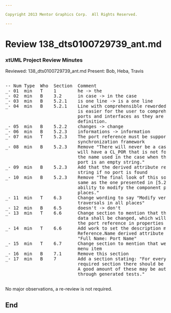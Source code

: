 ```yaml
---

Copyright 2013 Mentor Graphics Corp.  All Rights Reserved.

---
```


# Review 138_dts0100729739_ant.md
### xtUML Project Review Minutes

Reviewed:  138_dts0100729739_ant.md
Present:  Bob, Heba, Travis

<pre>

-- Num Type  Who  Section  Comment
_- 01  min   T    1        he -> the
_- 02  min   B    3.2      in case -> in the case
_- 03  min   B    5.2.1    is one line -> is a one line
_- 04  min   B    5.2.1    Line with comprehensible reworded to:  The new view
                           is easier for the user to comprehend because it shows
                           ports and interfaces as they are shown in the
                           definition.
_- 05  min   B    5.2.2    changes -> change
_- 06  min   B    5.2.3    informations -> information
_- 07  min   T    5.2.3    The port reference must be supported in the
                           synchronization framework
_- 08  min   B    5.2.3    Remove "There will never be a case where the model
                           will have a CL_POR that is not formalized, therefore
                           the name used in the case when there is no associated
                           port is an empty string."
_- 09  min   B    5.2.3    Add that the derived attribute returns an empty
                           string if no port is found
_- 10  min   B    5.2.3    Remove "The final look of this solution will be the
                           same as the one presented in [5.2.1], without the
                           ability to modify the component port in multiple
                           places."
_- 11  min   T    6.3      Change wording to say "Modify verifier to use the new
                           traversals in all places"
_- 12  min   B    6.5      doesn't -> don't
_- 13  min   T    6.6      Change section to mention that the ooaofooa_hierarchy
                           data shall be changed, which will allow support for
                           the port reference in properties and compare.
_- 14  min   T    6.6      Add work to set the description marking of the Port
                           Reference.Name derived attribute to:
                           "Full Name: Port Name"
_- 15  min   T    6.7      Change section to mention that we will add a delete
                           menu item
_- 16  min   B    7.1      Remove this section
_- 17  min   B    7        Add a section stating: "For every item in the work
                           required section there should be an associated test.
                           A good amount of these may be automatically added
                           through generated tests." 

</pre>
   
No major observations, a re-review is not required.

End
---
